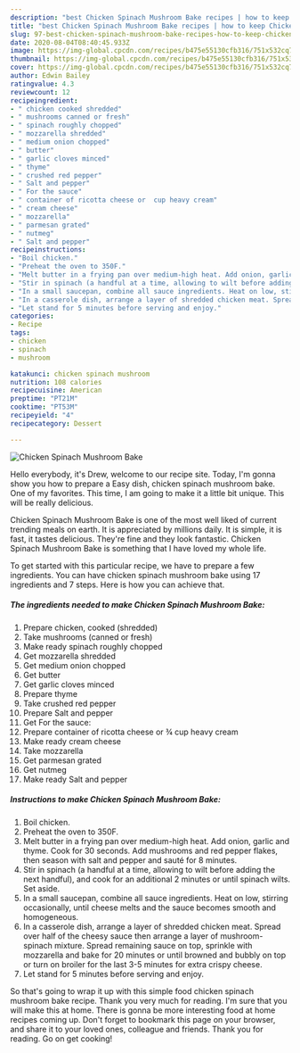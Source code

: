 ```yaml
---
description: "best Chicken Spinach Mushroom Bake recipes | how to keep Chicken Spinach Mushroom Bake"
title: "best Chicken Spinach Mushroom Bake recipes | how to keep Chicken Spinach Mushroom Bake"
slug: 97-best-chicken-spinach-mushroom-bake-recipes-how-to-keep-chicken-spinach-mushroom-bake
date: 2020-08-04T08:40:45.933Z
image: https://img-global.cpcdn.com/recipes/b475e55130cfb316/751x532cq70/chicken-spinach-mushroom-bake-recipe-main-photo.jpg
thumbnail: https://img-global.cpcdn.com/recipes/b475e55130cfb316/751x532cq70/chicken-spinach-mushroom-bake-recipe-main-photo.jpg
cover: https://img-global.cpcdn.com/recipes/b475e55130cfb316/751x532cq70/chicken-spinach-mushroom-bake-recipe-main-photo.jpg
author: Edwin Bailey
ratingvalue: 4.3
reviewcount: 12
recipeingredient:
- " chicken cooked shredded"
- " mushrooms canned or fresh"
- " spinach roughly chopped"
- " mozzarella shredded"
- " medium onion chopped"
- " butter"
- " garlic cloves minced"
- " thyme"
- " crushed red pepper"
- " Salt and pepper"
- " For the sauce"
- " container of ricotta cheese or  cup heavy cream"
- " cream cheese"
- " mozzarella"
- " parmesan grated"
- " nutmeg"
- " Salt and pepper"
recipeinstructions:
- "Boil chicken."
- "Preheat the oven to 350F."
- "Melt butter in a frying pan over medium-high heat. Add onion, garlic and thyme. Cook for 30 seconds. Add mushrooms and red pepper flakes, then season with salt and pepper and sauté for 8 minutes."
- "Stir in spinach (a handful at a time, allowing to wilt before adding the next handful), and cook for an additional 2 minutes or until spinach wilts. Set aside."
- "In a small saucepan, combine all sauce ingredients. Heat on low, stirring occasionally, until cheese melts and the sauce becomes smooth and homogeneous."
- "In a casserole dish, arrange a layer of shredded chicken meat. Spread over half of the cheesy sauce then arrange a layer of mushroom-spinach mixture. Spread remaining sauce on top, sprinkle with mozzarella and bake for 20 minutes or until browned and bubbly on top or turn on broiler for the last 3-5 minutes for extra crispy cheese."
- "Let stand for 5 minutes before serving and enjoy."
categories:
- Recipe
tags:
- chicken
- spinach
- mushroom

katakunci: chicken spinach mushroom 
nutrition: 108 calories
recipecuisine: American
preptime: "PT21M"
cooktime: "PT53M"
recipeyield: "4"
recipecategory: Dessert

---
```



![Chicken Spinach Mushroom Bake](https://img-global.cpcdn.com/recipes/b475e55130cfb316/751x532cq70/chicken-spinach-mushroom-bake-recipe-main-photo.jpg)

Hello everybody, it's Drew, welcome to our recipe site. Today, I'm gonna show you how to prepare a Easy dish, chicken spinach mushroom bake. One of my favorites. This time, I am going to make it a little bit unique. This will be really delicious.



Chicken Spinach Mushroom Bake is one of the most well liked of current trending meals on earth. It is appreciated by millions daily. It is simple, it is fast, it tastes delicious. They're fine and they look fantastic. Chicken Spinach Mushroom Bake is something that I have loved my whole life.


To get started with this particular recipe, we have to prepare a few ingredients. You can have chicken spinach mushroom bake using 17 ingredients and 7 steps. Here is how you can achieve that.

<!--inarticleads1-->

##### The ingredients needed to make Chicken Spinach Mushroom Bake:

1. Prepare  chicken, cooked (shredded)
1. Take  mushrooms (canned or fresh)
1. Make ready  spinach roughly chopped
1. Get  mozzarella shredded
1. Get  medium onion chopped
1. Get  butter
1. Get  garlic cloves minced
1. Prepare  thyme
1. Take  crushed red pepper
1. Prepare  Salt and pepper
1. Get  For the sauce:
1. Prepare  container of ricotta cheese or ¾ cup heavy cream
1. Make ready  cream cheese
1. Take  mozzarella
1. Get  parmesan grated
1. Get  nutmeg
1. Make ready  Salt and pepper




<!--inarticleads2-->

##### Instructions to make Chicken Spinach Mushroom Bake:

1. Boil chicken.
1. Preheat the oven to 350F.
1. Melt butter in a frying pan over medium-high heat. Add onion, garlic and thyme. Cook for 30 seconds. Add mushrooms and red pepper flakes, then season with salt and pepper and sauté for 8 minutes.
1. Stir in spinach (a handful at a time, allowing to wilt before adding the next handful), and cook for an additional 2 minutes or until spinach wilts. Set aside.
1. In a small saucepan, combine all sauce ingredients. Heat on low, stirring occasionally, until cheese melts and the sauce becomes smooth and homogeneous.
1. In a casserole dish, arrange a layer of shredded chicken meat. Spread over half of the cheesy sauce then arrange a layer of mushroom-spinach mixture. Spread remaining sauce on top, sprinkle with mozzarella and bake for 20 minutes or until browned and bubbly on top or turn on broiler for the last 3-5 minutes for extra crispy cheese.
1. Let stand for 5 minutes before serving and enjoy.




So that's going to wrap it up with this simple food chicken spinach mushroom bake recipe. Thank you very much for reading. I'm sure that you will make this at home. There is gonna be more interesting food at home recipes coming up. Don't forget to bookmark this page on your browser, and share it to your loved ones, colleague and friends. Thank you for reading. Go on get cooking!
